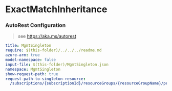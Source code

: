 # ExactMatchInheritance
### AutoRest Configuration
> see https://aka.ms/autorest

``` yaml
title: MgmtSingleton
require: $(this-folder)/../../../readme.md
azure-arm: true
model-namespace: false
input-file: $(this-folder)/MgmtSingleton.json
namespace: MgmtSingleton
show-request-path: true
request-path-to-singleton-resource:
  /subscriptions/{subscriptionId}/resourceGroups/{resourceGroupName}/providers/Microsoft.Billing/parentResources/{parentName}/singletonResources2: singletonResources2/default
```
